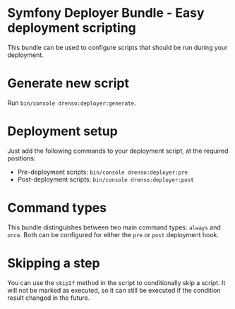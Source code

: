 # Symfony Deployer Bundle - Easy deployment scripting

This bundle can be used to configure scripts that should be run during your deployment.

# Generate new script

Run `bin/console drenso:deployer:generate`.

# Deployment setup

Just add the following commands to your deployment script, at the required positions:

- Pre-deployment scripts: `bin/console drenso:deployer:pre`
- Post-deployment scripts: `bin/console drenso:deployer:post`

# Command types

This bundle distinguishes between two main command types: `always` and `once`. Both can be configured for either the `pre` or `post` deployment hook.

# Skipping a step

You can use the `skipIf` method in the script to conditionally skip a script. It will not be marked as executed, so it can still be executed if the condition result changed in the future.
